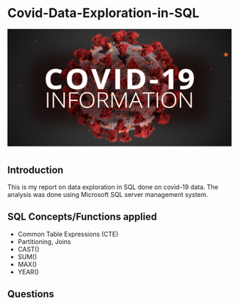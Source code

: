 # Covid-Data-Exploration-in-SQL

![](covid_19pix.png)

## Introduction

This is my report on data exploration in SQL done on covid-19 data. The analysis was done using Microsoft SQL server management system. 

## SQL Concepts/Functions applied

- Common Table Expressions (CTE)
- Partitioning, Joins
- CAST()
- SUM()
- MAX()
- YEAR()

## Questions
